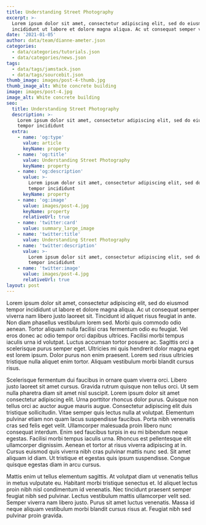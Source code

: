 ```yaml
---
title: Understanding Street Photography
excerpt: >-
  Lorem ipsum dolor sit amet, consectetur adipiscing elit, sed do eiusmod tempor
  incididunt ut labore et dolore magna aliqua. Ac ut consequat semper viverra.
date: '2021-01-05'
author: data/team/dianne-ameter.json
categories:
  - data/categories/tutorials.json
  - data/categories/news.json
tags:
  - data/tags/jamstack.json
  - data/tags/sourcebit.json
thumb_image: images/post-4-thumb.jpg
thumb_image_alt: White concrete building
image: images/post-4.jpg
image_alt: White concrete building
seo:
  title: Understanding Street Photography
  description: >-
    Lorem ipsum dolor sit amet, consectetur adipiscing elit, sed do eiusmod
    tempor incididunt
  extra:
    - name: 'og:type'
      value: article
      keyName: property
    - name: 'og:title'
      value: Understanding Street Photography
      keyName: property
    - name: 'og:description'
      value: >-
        Lorem ipsum dolor sit amet, consectetur adipiscing elit, sed do eiusmod
        tempor incididunt
      keyName: property
    - name: 'og:image'
      value: images/post-4.jpg
      keyName: property
      relativeUrl: true
    - name: 'twitter:card'
      value: summary_large_image
    - name: 'twitter:title'
      value: Understanding Street Photography
    - name: 'twitter:description'
      value: >-
        Lorem ipsum dolor sit amet, consectetur adipiscing elit, sed do eiusmod
        tempor incididunt
    - name: 'twitter:image'
      value: images/post-4.jpg
      relativeUrl: true
layout: post
---
```


Lorem ipsum dolor sit amet, consectetur adipiscing elit, sed do eiusmod tempor incididunt ut labore et dolore magna aliqua. Ac ut consequat semper viverra nam libero justo laoreet sit. Tincidunt id aliquet risus feugiat in ante. Non diam phasellus vestibulum lorem sed. Morbi quis commodo odio aenean. Tortor aliquam nulla facilisi cras fermentum odio eu feugiat. Vel eros donec ac odio tempor orci dapibus ultrices. Facilisi morbi tempus iaculis urna id volutpat. Luctus accumsan tortor posuere ac. Sagittis orci a scelerisque purus semper eget. Ultricies mi quis hendrerit dolor magna eget est lorem ipsum. Dolor purus non enim praesent. Lorem sed risus ultricies tristique nulla aliquet enim tortor. Aliquam vestibulum morbi blandit cursus risus.

Scelerisque fermentum dui faucibus in ornare quam viverra orci. Libero justo laoreet sit amet cursus. Gravida rutrum quisque non tellus orci. Ut sem nulla pharetra diam sit amet nisl suscipit. Lorem ipsum dolor sit amet consectetur adipiscing elit. Urna porttitor rhoncus dolor purus. Quisque non tellus orci ac auctor augue mauris augue. Consectetur adipiscing elit duis tristique sollicitudin. Vitae semper quis lectus nulla at volutpat. Elementum pulvinar etiam non quam lacus suspendisse faucibus. Porta nibh venenatis cras sed felis eget velit. Ullamcorper malesuada proin libero nunc consequat interdum. Enim sed faucibus turpis in eu mi bibendum neque egestas. Facilisi morbi tempus iaculis urna. Rhoncus est pellentesque elit ullamcorper dignissim. Aenean et tortor at risus viverra adipiscing at in. Cursus euismod quis viverra nibh cras pulvinar mattis nunc sed. Sit amet aliquam id diam. Ut tristique et egestas quis ipsum suspendisse. Congue quisque egestas diam in arcu cursus.

Mattis enim ut tellus elementum sagittis. At volutpat diam ut venenatis tellus in metus vulputate eu. Habitant morbi tristique senectus et. Id aliquet lectus proin nibh nisl condimentum id venenatis. Nec tincidunt praesent semper feugiat nibh sed pulvinar. Lectus vestibulum mattis ullamcorper velit sed. Semper viverra nam libero justo. Purus sit amet luctus venenatis. Massa id neque aliquam vestibulum morbi blandit cursus risus at. Feugiat nibh sed pulvinar proin gravida.
